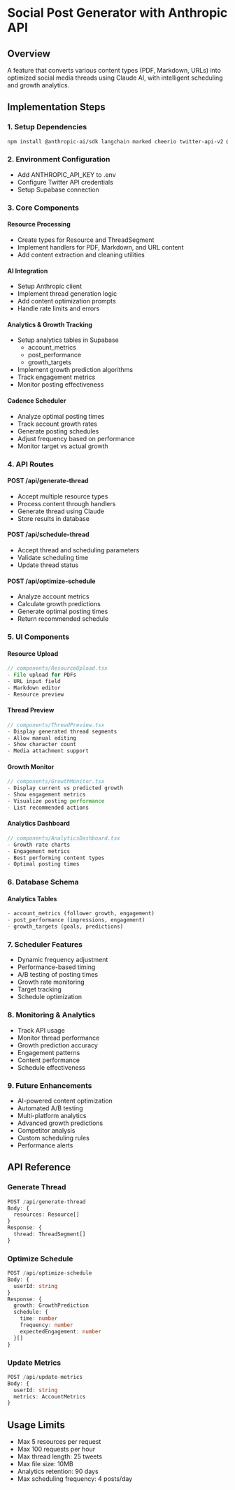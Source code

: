 # Social Post Generator with Anthropic API

## Overview
A feature that converts various content types (PDF, Markdown, URLs) into optimized social media threads using Claude AI, with intelligent scheduling and growth analytics.

## Implementation Steps

### 1. Setup Dependencies
```bash
npm install @anthropic-ai/sdk langchain marked cheerio twitter-api-v2 @nivo/line @nivo/bar
```

### 2. Environment Configuration
- Add ANTHROPIC_API_KEY to .env
- Configure Twitter API credentials
- Setup Supabase connection

### 3. Core Components

#### Resource Processing
- Create types for Resource and ThreadSegment
- Implement handlers for PDF, Markdown, and URL content
- Add content extraction and cleaning utilities

#### AI Integration
- Setup Anthropic client
- Implement thread generation logic
- Add content optimization prompts
- Handle rate limits and errors

#### Analytics & Growth Tracking
- Setup analytics tables in Supabase
  - account_metrics
  - post_performance
  - growth_targets
- Implement growth prediction algorithms
- Track engagement metrics
- Monitor posting effectiveness

#### Cadence Scheduler
- Analyze optimal posting times
- Track account growth rates
- Generate posting schedules
- Adjust frequency based on performance
- Monitor target vs actual growth

### 4. API Routes

#### POST /api/generate-thread
- Accept multiple resource types
- Process content through handlers
- Generate thread using Claude
- Store results in database

#### POST /api/schedule-thread
- Accept thread and scheduling parameters
- Validate scheduling time
- Update thread status

#### POST /api/optimize-schedule
- Analyze account metrics
- Calculate growth predictions
- Generate optimal posting times
- Return recommended schedule

### 5. UI Components

#### Resource Upload
```typescript
// components/ResourceUpload.tsx
- File upload for PDFs
- URL input field
- Markdown editor
- Resource preview
```

#### Thread Preview
```typescript
// components/ThreadPreview.tsx
- Display generated thread segments
- Allow manual editing
- Show character count
- Media attachment support
```

#### Growth Monitor
```typescript
// components/GrowthMonitor.tsx
- Display current vs predicted growth
- Show engagement metrics
- Visualize posting performance
- List recommended actions
```

#### Analytics Dashboard
```typescript
// components/AnalyticsDashboard.tsx
- Growth rate charts
- Engagement metrics
- Best performing content types
- Optimal posting times
```

### 6. Database Schema

#### Analytics Tables
```sql
- account_metrics (follower growth, engagement)
- post_performance (impressions, engagement)
- growth_targets (goals, predictions)
```

### 7. Scheduler Features
- Dynamic frequency adjustment
- Performance-based timing
- A/B testing of posting times
- Growth rate monitoring
- Target tracking
- Schedule optimization

### 8. Monitoring & Analytics
- Track API usage
- Monitor thread performance
- Growth prediction accuracy
- Engagement patterns
- Content performance
- Schedule effectiveness

### 9. Future Enhancements
- AI-powered content optimization
- Automated A/B testing
- Multi-platform analytics
- Advanced growth predictions
- Competitor analysis
- Custom scheduling rules
- Performance alerts

## API Reference

### Generate Thread
```typescript
POST /api/generate-thread
Body: {
  resources: Resource[]
}
Response: {
  thread: ThreadSegment[]
}
```

### Optimize Schedule
```typescript
POST /api/optimize-schedule
Body: {
  userId: string
}
Response: {
  growth: GrowthPrediction
  schedule: {
    time: number
    frequency: number
    expectedEngagement: number
  }[]
}
```

### Update Metrics
```typescript
POST /api/update-metrics
Body: {
  userId: string
  metrics: AccountMetrics
}
```

## Usage Limits
- Max 5 resources per request
- Max 100 requests per hour
- Max thread length: 25 tweets
- Max file size: 10MB
- Analytics retention: 90 days
- Max scheduling frequency: 4 posts/day
